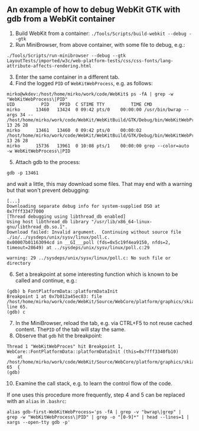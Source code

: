 ## An example of how to debug WebKit GTK with gdb from a WebKit container

1. Build WebKit from a container: `./Tools/Scripts/build-webkit --debug --gtk`
2. Run MiniBrowser, from above container, with some file to debug, e.g.:
```
./Tools/Scripts/run-minibrowser --debug --gtk LayoutTests/imported/w3c/web-platform-tests/css/css-fonts/lang-attribute-affects-rendering.html
```
3. Enter the same container in a different tab.
4. Find the logged `PID` of `WebKitWebProcess`, e.g. as follows:
```
mirko@wkdev:/host/home/mirko/work/code/WebKit$ ps -fA | grep -w "WebKitWebProcess\|PID"
UID          PID    PPID  C STIME TTY          TIME CMD
mirko      13460   13424  0 09:42 pts/0    00:00:00 /usr/bin/bwrap --args 34 -- /host/home/mirko/work/code/WebKit/WebKitBuild/GTK/Debug/bin/WebKitWebProcess 13 26 28
mirko      13461   13460  0 09:42 pts/0    00:00:02 /host/home/mirko/work/code/WebKit/WebKitBuild/GTK/Debug/bin/WebKitWebProcess 13 26 28
mirko      15736   13961  0 10:08 pts/1    00:00:00 grep --color=auto -w WebKitWebProcess\|PID
```
5. Attach gdb to the process:
```
gdb -p 13461
```
and wait a little, this may download some files. That may end with a warning but that won't prevent debugging:
```
[...]
Downloading separate debug info for system-supplied DSO at 0x7fff33477000
[Thread debugging using libthread_db enabled]
Using host libthread_db library "/usr/lib/x86_64-linux-gnu/libthread_db.so.1".
Download failed: Invalid argument.  Continuing without source file ./io/../sysdeps/unix/sysv/linux/poll.c.
0x00007b01163094cd in __GI___poll (fds=0x5c19f4ea9150, nfds=2, timeout=28649) at ../sysdeps/unix/sysv/linux/poll.c:29

warning: 29	../sysdeps/unix/sysv/linux/poll.c: No such file or directory
```
6. Set a breakpoint at some interesting function which is known to be called and continue, e.g.:
```
(gdb) b FontPlatformData::platformDataInit
Breakpoint 1 at 0x7b012a45ec83: file /host/home/mirko/work/code/WebKit/Source/WebCore/platform/graphics/skia/FontPlatformDataSkia.cpp, line 65.
(gdb) c
```
7. In the MiniBrowser, reload the tab, e.g. via CTRL+F5 to not reuse cached content. The`PID` of the tab will stay the same.
9. Observe that `gdb` hit the breakpoint:
```
Thread 1 "WebKitWebProces" hit Breakpoint 1, WebCore::FontPlatformData::platformDataInit (this=0x7fff3340fb10)
    at /host/home/mirko/work/code/WebKit/Source/WebCore/platform/graphics/skia/FontPlatformDataSkia.cpp:65
65	{
(gdb)

```
10. Examine the call stack, e.g. to learn the control flow of the code.

If one uses this procedure more frequently, step 4 and 5 can be replaced with an `alias` in `.bashrc`:
```
alias gdb-first-WebKitWebProcess='ps -fA | grep -v "bwrap\|grep" | grep -w "WebKitWebProcess\|PID" | grep -o "[0-9]*" | head --lines=1 | xargs --open-tty gdb -p'
```
